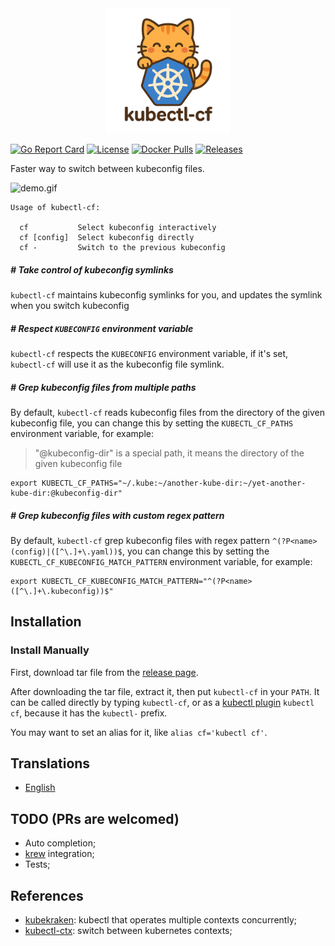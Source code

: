 
<div align="center">
  <img src="docs/logo.png" alt="kubectl-cf logo" width="200">
</div>

[![Go Report Card](https://goreportcard.com/badge/github.com/junchaw/kubectl-cf)](https://goreportcard.com/report/github.com/junchaw/kubectl-cf)
[![License](https://img.shields.io/github/license/junchaw/kubectl-cf?color=blue)](https://github.com/junchaw/kubectl-cf/blob/main/LICENSE)
[![Docker Pulls](https://img.shields.io/docker/pulls/junchaw/kubectl-cf.svg)](https://hub.docker.com/r/junchaw/kubectl-cf/)
[![Releases](https://img.shields.io/github/v/release/junchaw/kubectl-cf)](https://github.com/junchaw/kubectl-cf/releases)

Faster way to switch between kubeconfig files.

![demo.gif](https://github.com/junchaw/kubectl-cf/blob/main/assets/demo.gif?raw=true)

```
Usage of kubectl-cf:

  cf           Select kubeconfig interactively
  cf [config]  Select kubeconfig directly
  cf -         Switch to the previous kubeconfig
```

##### # Take control of kubeconfig symlinks

`kubectl-cf` maintains kubeconfig symlinks for you,
and updates the symlink when you switch kubeconfig

##### # Respect `KUBECONFIG` environment variable

`kubectl-cf` respects the `KUBECONFIG` environment variable,
if it's set, `kubectl-cf` will use it as the kubeconfig file symlink.

##### # Grep kubeconfig files from multiple paths

By default, `kubectl-cf` reads kubeconfig files from the directory of the given kubeconfig file,
you can change this by setting the `KUBECTL_CF_PATHS` environment variable, for example:

> "@kubeconfig-dir" is a special path, it means the directory of the given kubeconfig file

```
export KUBECTL_CF_PATHS="~/.kube:~/another-kube-dir:~/yet-another-kube-dir:@kubeconfig-dir"
```

##### # Grep kubeconfig files with custom regex pattern

By default, `kubectl-cf` grep kubeconfig files with regex pattern `^(?P<name>(config)|([^\.]+\.yaml))$`,
you can change this by setting the `KUBECTL_CF_KUBECONFIG_MATCH_PATTERN` environment variable,
for example:

```
export KUBECTL_CF_KUBECONFIG_MATCH_PATTERN="^(?P<name>([^\.]+\.kubeconfig))$"
```

## Installation

### Install Manually

First, download tar file from the [release page](https://github.com/junchaw/kubectl-cf/releases).

After downloading the tar file, extract it, then put `kubectl-cf` in your `PATH`.
It can be called directly by typing `kubectl-cf`,
or as a [kubectl plugin](https://kubernetes.io/docs/tasks/extend-kubectl/kubectl-plugins/)
`kubectl cf`, because it has the `kubectl-` prefix.

You may want to set an alias for it, like `alias cf='kubectl cf'`.

## Translations

- [English](https://github.com/junchaw/kubectl-cf)

## TODO (PRs are welcomed)

- Auto completion;
- [krew](https://krew.sigs.k8s.io/) integration;
- Tests;

## References

- [kubekraken](https://github.com/junchaw/kubekraken): kubectl that operates multiple contexts concurrently;
- [kubectl-ctx](https://github.com/ahmetb/kubectx): switch between kubernetes contexts;

